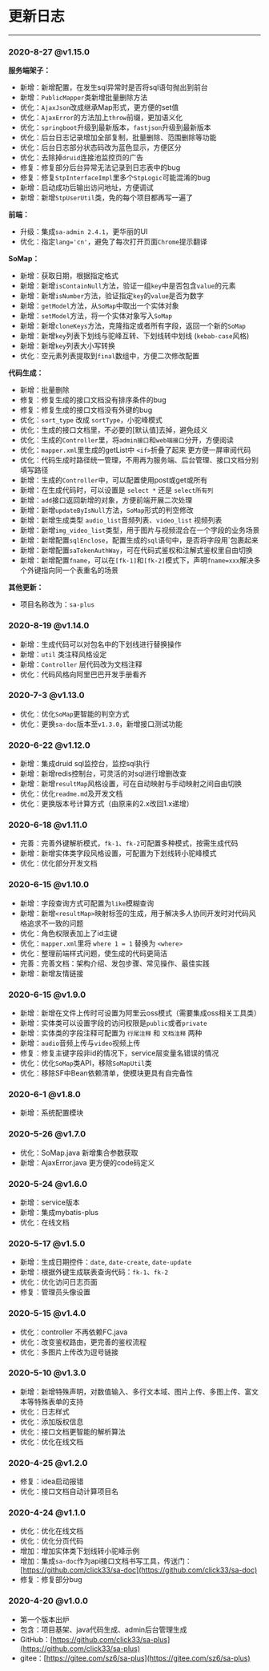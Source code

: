 # 更新日志 

--- 


### 2020-8-27 @v1.15.0

**服务端架子：**
- 新增：新增配置，在发生sql异常时是否将sql语句抛出到前台
- 新增：`PublicMapper`类新增批量删除方法 
- 优化：`AjaxJson`改成继承Map形式，更方便的set值
- 优化：`AjaxError`的方法加上`throw`前缀，更加语义化
- 优化：`springboot`升级到最新版本，`fastjson`升级到最新版本
- 优化：后台日志记录增加全部复制，批量删除、范围删除等功能 
- 优化：后台日志部分状态码改为蓝色显示，方便区分
- 优化：去除掉`druid`连接池监控页的广告
- 修复：修复部分后台异常无法记录到日志表中的bug
- 修复：修复`StpInterfaceImpl`里多个`StpLogic`可能混淆的bug 
- 新增：启动成功后输出访问地址，方便调试
- 新增：新增`StpUserUtil`类，免的每个项目都再写一遍了

**前端：**
- 升级：集成`sa-admin 2.4.1`，更华丽的UI 
- 优化：指定`lang='cn'`，避免了每次打开页面`Chrome`提示翻译

**SoMap：**
- 新增：获取日期，根据指定格式
- 新增：新增`isContainNull`方法，验证一组`key`中是否包含`value`的元素
- 新增：新增`isNumber`方法，验证指定`key`的`value`是否为数字 
- 新增：`getModel`方法，从`SoMap`中取出一个实体对象 
- 新增：`setModel`方法，将一个实体对象写入`SoMap`
- 新增：新增`cloneKeys`方法，克隆指定或者所有字段，返回一个新的`SoMap` 
- 新增：新增`key`列表下划线与驼峰互转、下划线转中划线 (`kebab-case`风格)
- 新增：新增`key`列表大小写转换 
- 优化：空元素列表提取到`final`数组中，方便二次修改配置 

**代码生成：**
- 新增：批量删除
- 修复：修复生成的接口文档没有排序条件的bug 
- 修复：修复生成的接口文档没有外键的bug 
- 优化：`sort_type` 改成 `sortType`，小驼峰模式 
- 优化：生成的接口文档里，不必要的[默认值]去掉，避免歧义 
- 优化：生成的`Controller`里，将`admin接口`和`web端接口`分开，方便阅读 
- 优化：`mapper.xml`里生成的getList中 `<if>`折叠了起来 更方便一屏审阅代码 
- 优化：代码生成时路径统一管理，不用再为服务端、后台管理、接口文档分别填写路径 
- 新增：生成的`Controller`中，可以配置使用post或get或所有
- 新增：在生成代码时，可以设置是 `select *` 还是 `select所有列`
- 新增：`add`接口返回新增的对象，方便前端开展二次处理
- 新增：新增`updateByIsNull`方法，`SoMap`形式的判空修改
- 新增：新增生成类型 `audio_list`音频列表、`video_list` 视频列表 
- 新增：新增`img_video_list`类型，用于图片与视频混合在一个字段的业务场景
- 新增：新增配置`sqlEnclose`，配置生成的`sql`语句中，是否将字段用`包裹起来
- 新增：新增配置`saTokenAuthWay`，可在代码式鉴权和注解式鉴权里自由切换
- 新增：新增配置`fname`，可以在`[fk-1]`和`[fk-2]`模式下，声明`fname=xxx`解决多个外键指向同一个表重名的场景 

**其他更新：**
- 项目名称改为：`sa-plus`


### 2020-8-19 @v1.14.0
- 新增：生成代码可以对包名中的下划线进行替换操作 
- 新增：`util` 类注释风格设定 
- 新增：`Controller` 层代码改为文档注释 
- 优化：代码风格向阿里巴巴开发手册看齐 


### 2020-7-3 @v1.13.0
- 优化：优化`SoMap`更智能的判空方式
- 优化：更换`sa-doc`版本至`v1.3.0`，新增接口测试功能 


### 2020-6-22 @v1.12.0
- 新增：集成druid sql监控台，监控sql执行
- 新增：新增redis控制台，可灵活的对sql进行增删改查 
- 新增：新增`resultMap`风格设置，可在自动映射与手动映射之间自由切换 
- 优化：优化`readme.md`及开发文档
- 优化：更换版本号计算方式（由原来的2.x改回1.x递增）


### 2020-6-18 @v1.11.0
- 完善：完善外键解析模式，`fk-1`、`fk-2`可配置多种模式，按需生成代码
- 新增：新增实体类字段风格设置，可配置为下划线转小驼峰模式
- 优化：优化部分开发文档


### 2020-6-15 @v1.10.0
- 新增：字段查询方式可配置为`like`模糊查询 
- 新增：新增`<resultMap>`映射标签的生成，用于解决多人协同开发时对代码风格追求不一致的问题 
- 优化：角色权限表加上了id主键 
- 优化：`mapper.xml`里将 `where 1 = 1` 替换为 `<where>`
- 优化：整理前端样式问题，使生成的代码更简洁 
- 完善：完善文档：架构介绍、发包步骤、常见操作、最佳实践
- 新增：新增友情链接 


### 2020-6-15 @v1.9.0
- 新增：新增在文件上传时可设置为阿里云oss模式（需要集成oss相关工具类）  
- 新增：实体类可以设置字段的访问权限是`public`或者`private` 
- 新增：实体类的字段注释可配置为 `行尾注释` 和 `文档注释` 两种 
- 新增：`audio`音频上传与`video`视频上传 
- 修复：修复主键字段非id的情况下，service层变量名错误的情况 
- 优化：优化`SoMap`类API，移除`SoMapUtil`类 
- 优化：移除SF中Bean依赖清单，使模块更具有自完备性


### 2020-6-1 @v1.8.0
- 新增：系统配置模块


### 2020-5-26 @v1.7.0
- 优化：SoMap.java 新增集合参数获取 
- 新增：AjaxError.java 更方便的code码定义 


### 2020-5-24 @v1.6.0
- 新增：service版本 
- 新增：集成mybatis-plus 
- 优化：在线文档 


### 2020-5-17 @v1.5.0
- 新增：生成日期控件：`date`, `date-create`, `date-update` 
- 新增：根据外键生成联表查询代码：`fk-1`、`fk-2` 
- 优化：优化访问日志页面 
- 修复：管理员头像设置 


### 2020-5-15 @v1.4.0
- 优化：controller 不再依赖FC.java 
- 优化：改变鉴权路由，更完善的鉴权流程 
- 优化：多图片上传改为逗号链接 


### 2020-5-10 @v1.3.0
- 新增：新增特殊声明，对数值输入、多行文本域、图片上传、多图上传、富文本等特殊表单的支持 
- 优化：日志样式
- 优化：添加版权信息
- 优化：接口文档更智能的解析算法
- 优化：优化在线文档


### 2020-4-25 @v1.2.0
- 修复：idea启动报错
- 优化：接口文档自动计算项目名


### 2020-4-24 @v1.1.0
- 优化：优化在线文档
- 优化：优化分页代码
- 增加：增加实体类下划线转小驼峰示例
- 增加：集成`sa-doc`作为api接口文档书写工具，传送门：[https://github.com/click33/sa-doc](https://github.com/click33/sa-doc)
- 修复：修复部分bug


### 2020-4-20 @v1.0.0
- 第一个版本出炉 
- 包含：项目基架、java代码生成、admin后台管理生成 
- GitHub：[https://github.com/click33/sa-plus](https://github.com/click33/sa-plus)
- gitee：[https://gitee.com/sz6/sa-plus](https://gitee.com/sz6/sa-plus)
